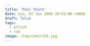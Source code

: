 ```yaml
---
title: 'Pool Shark'
date: Sun, 07 Jun 2009 20:53:00 +0000
draft: false
tags:
  - elliot
  - rob
image: /img/comic318.jpg
---
```


